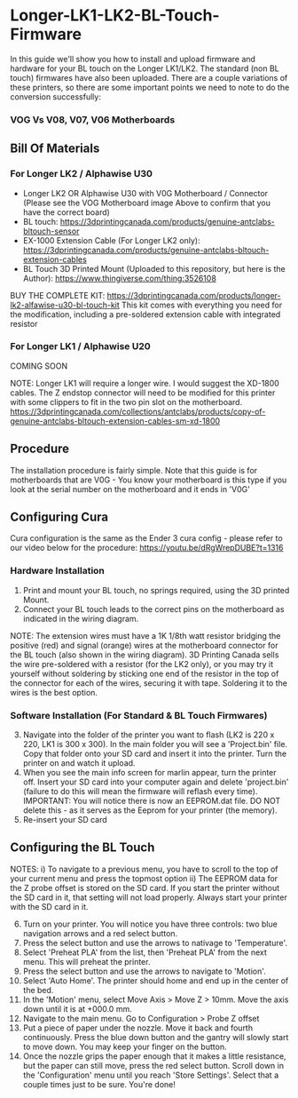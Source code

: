 # Longer-LK1-LK2-BL-Touch-Firmware
In this guide we'll show you how to install and upload firmware and hardware for your BL touch on the Longer LK1/LK2. The standard (non BL touch) firmwares have also been uploaded. There are a couple variations of these printers, so there are some important points we need to note to do the conversion successfully: 

### VOG Vs V08, V07, V06 Motherboards 



## Bill Of Materials 
### For Longer LK2 / Alphawise U30 
- Longer LK2 OR Alphawise U30 with V0G Motherboard / Connector (Please see the VOG Motherboard image Above to confirm that you have the correct board)
- BL touch: https://3dprintingcanada.com/products/genuine-antclabs-bltouch-sensor
- EX-1000 Extension Cable (For Longer LK2 only): https://3dprintingcanada.com/products/genuine-antclabs-bltouch-extension-cables
- BL Touch 3D Printed Mount (Uploaded to this repository, but here is the Author): https://www.thingiverse.com/thing:3526108

BUY THE COMPLETE KIT: https://3dprintingcanada.com/products/longer-lk2-alfawise-u30-bl-touch-kit
This kit comes with everything you need for the modification, including a pre-soldered extension cable with integrated resistor

### For Longer LK1 / Alphawise U20 

COMING SOON

NOTE: Longer LK1 will require a longer wire. I would suggest the XD-1800 cables. The Z endstop connector will need to be modified for this printer with some clippers to fit in the two pin slot on the motherboard.
https://3dprintingcanada.com/collections/antclabs/products/copy-of-genuine-antclabs-bltouch-extension-cables-sm-xd-1800

## Procedure 

The installation procedure is fairly simple. Note that this guide is for motherboards that are V0G - You know your motherboard is this type if you look at the serial number on the motherboard and it ends in 'V0G'

## Configuring Cura

Cura configuration is the same as the Ender 3 cura config - please refer to our video below for the procedure: 
https://youtu.be/dRgWrepDUBE?t=1316

### Hardware Installation 

1) Print and mount your BL touch, no springs required, using the 3D printed Mount. 
2) Connect your BL touch leads to the correct pins on the motherboard as indicated in the wiring diagram.

NOTE: The extension wires must have a 1K 1/8th watt resistor bridging the positive (red) and signal (orange) wires at the motherboard connector for the BL touch (also shown in the wiring diagram). 3D Printing Canada sells the wire pre-soldered with a resistor (for the LK2 only), or you may try it yourself without soldering by sticking one end of the resistor in the top of the connector for each of the wires, securing it with tape. Soldering it to the wires is the best option. 

### Software Installation (For Standard & BL Touch Firmwares)

3) Navigate into the folder of the printer you want to flash (LK2 is 220 x 220, LK1 is 300 x 300). In the main folder you will see a 'Project.bin' file. Copy that folder onto your SD card and insert it into the printer. Turn the printer on and watch it upload. 
4) When you see the main info screen for marlin appear, turn the printer off. Insert your SD card into your computer again and delete 'project.bin' (failure to do this will mean the firmware will reflash every time). IMPORTANT: You will notice there is now an EEPROM.dat file. DO NOT delete this - as it serves as the Eeprom for your printer (the memory).
5) Re-insert your SD card

## Configuring the BL Touch
NOTES:
i) To navigate to a previous menu, you have to scroll to the top of your current menu and press the topmost option 
ii) The EEPROM data for the Z probe offset is stored on the SD card. If you start the printer without the SD card in it, that setting will not load properly. Always start your printer with the SD card in it. 


6) Turn on your printer. You will notice you have three controls: two blue navigation arrows and a red select button. 
7) Press the select button and use the arrows to nativage to 'Temperature'.
8) Select 'Preheat PLA' from the list, then 'Preheat PLA' from the next menu. This will preheat the printer.
9) Press the select button and use the arrows to navigate to 'Motion'.
10) Select 'Auto Home'. The printer should home and end up in the center of the bed.
11) In the 'Motion' menu, select Move Axis > Move Z > 10mm. Move the axis down until it is at +000.0 mm. 
12) Navigate to the main menu. Go to Configuration > Probe Z offset
13) Put a piece of paper under the nozzle. Move it back and fourth continuously. Press the blue down button and the gantry will slowly start to move down. You may keep your finger on the button. 
14) Once the nozzle grips the paper enough that it makes a little resistance, but the paper can still move, press the red select button. Scroll down in the 'Configuration' menu until you reach 'Store Settings'. Select that a couple times just to be sure. You're done! 


